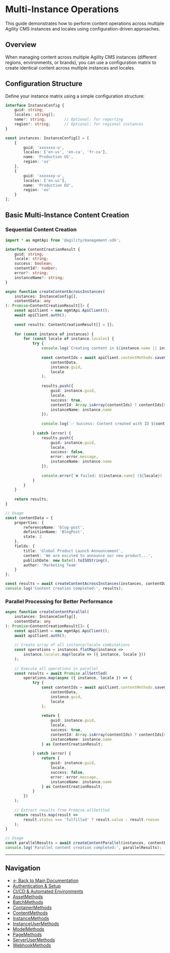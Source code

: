 # Multi-Instance Operations

This guide demonstrates how to perform content operations across multiple Agility CMS instances and locales using configuration-driven approaches.

## Overview

When managing content across multiple Agility CMS instances (different regions, environments, or brands), you can use a configuration matrix to create identical content across multiple instances and locales.

## Configuration Structure

Define your instance matrix using a simple configuration structure:

```typescript
interface InstanceConfig {
    guid: string;
    locales: string[];
    name?: string;        // Optional: for reporting
    region?: string;      // Optional: for regional instances
}

const instances: InstanceConfig[] = [
    { 
        guid: 'xxxxxxx-u', 
        locales: ['en-us', 'en-ca', 'fr-ca'],
        name: 'Production US',
        region: 'us'
    },
    { 
        guid: 'xxxxxxy-u', 
        locales: ['en-us'],
        name: 'Production EU',
        region: 'eu'
    }
];
```

## Basic Multi-Instance Content Creation

### Sequential Content Creation

```typescript
import * as mgmtApi from '@agility/management-sdk';

interface ContentCreationResult {
    guid: string;
    locale: string;
    success: boolean;
    contentId?: number;
    error?: string;
    instanceName?: string;
}

async function createContentAcrossInstances(
    instances: InstanceConfig[],
    contentData: any
): Promise<ContentCreationResult[]> {
    const apiClient = new mgmtApi.ApiClient();
    await apiClient.auth();
    
    const results: ContentCreationResult[] = [];
    
    for (const instance of instances) {
        for (const locale of instance.locales) {
            try {
                console.log(`Creating content in ${instance.name || instance.guid} (${locale})...`);
                
                const contentIds = await apiClient.contentMethods.saveContentItem(
                    contentData, 
                    instance.guid, 
                    locale
                );
                
                results.push({
                    guid: instance.guid,
                    locale,
                    success: true,
                    contentId: Array.isArray(contentIds) ? contentIds[0] : contentIds,
                    instanceName: instance.name
                });
                
                console.log(`✅ Success: Content created with ID ${contentIds} in ${instance.name} (${locale})`);
                
            } catch (error) {
                results.push({
                    guid: instance.guid,
                    locale,
                    success: false,
                    error: error.message,
                    instanceName: instance.name
                });
                
                console.error(`❌ Failed: ${instance.name} (${locale}) - ${error.message}`);
            }
        }
    }
    
    return results;
}

// Usage
const contentData = {
    properties: {
        referenceName: 'blog-post',
        definitionName: 'BlogPost',
        state: 2
    },
    fields: {
        title: 'Global Product Launch Announcement',
        content: 'We are excited to announce our new product...',
        publishDate: new Date().toISOString(),
        author: 'Marketing Team'
    }
};

const results = await createContentAcrossInstances(instances, contentData);
console.log('Content creation completed:', results);
```

### Parallel Processing for Better Performance

```typescript
async function createContentParallel(
    instances: InstanceConfig[],
    contentData: any
): Promise<ContentCreationResult[]> {
    const apiClient = new mgmtApi.ApiClient();
    await apiClient.auth();
    
    // Create array of all instance/locale combinations
    const operations = instances.flatMap(instance =>
        instance.locales.map(locale => ({ instance, locale }))
    );
    
    // Execute all operations in parallel
    const results = await Promise.allSettled(
        operations.map(async ({ instance, locale }) => {
            try {
                const contentIds = await apiClient.contentMethods.saveContentItem(
                    contentData,
                    instance.guid,
                    locale
                );
                
                return {
                    guid: instance.guid,
                    locale,
                    success: true,
                    contentId: Array.isArray(contentIds) ? contentIds[0] : contentIds,
                    instanceName: instance.name
                } as ContentCreationResult;
                
            } catch (error) {
                return {
                    guid: instance.guid,
                    locale,
                    success: false,
                    error: error.message,
                    instanceName: instance.name
                } as ContentCreationResult;
            }
        })
    );
    
    // Extract results from Promise.allSettled
    return results.map(result => 
        result.status === 'fulfilled' ? result.value : result.reason
    );
}

// Usage
const parallelResults = await createContentParallel(instances, contentData);
console.log('Parallel content creation completed:', parallelResults);
```

---

## Navigation
- [← Back to Main Documentation](../README.md)
- [Authentication & Setup](./auth.md)
- [CI/CD & Automated Environments](./cicd.md)
- [AssetMethods](./asset-methods.md)
- [BatchMethods](./batch-methods.md)
- [ContainerMethods](./container-methods.md)
- [ContentMethods](./content-methods.md)
- [InstanceMethods](./instance-methods.md)
- [InstanceUserMethods](./instance-user-methods.md)
- [ModelMethods](./model-methods.md)
- [PageMethods](./page-methods.md)
- [ServerUserMethods](./server-user-methods.md)
- [WebhookMethods](./webhook-methods.md)

 